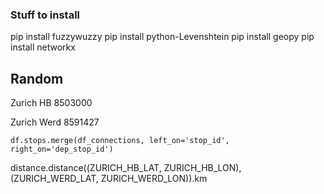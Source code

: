 ### Stuff to install

pip install fuzzywuzzy
pip install python-Levenshtein
pip install geopy
pip install networkx


## Random

Zurich HB
8503000

Zurich Werd
8591427


`df.stops.merge(df_connections, left_on='stop_id', right_on='dep_stop_id')`


distance.distance((ZURICH_HB_LAT, ZURICH_HB_LON), (ZURICH_WERD_LAT, ZURICH_WERD_LON)).km
